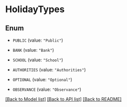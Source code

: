 # HolidayTypes

## Enum


* `PUBLIC` (value: `"Public"`)

* `BANK` (value: `"Bank"`)

* `SCHOOL` (value: `"School"`)

* `AUTHORITIES` (value: `"Authorities"`)

* `OPTIONAL` (value: `"Optional"`)

* `OBSERVANCE` (value: `"Observance"`)


[[Back to Model list]](../README.md#documentation-for-models) [[Back to API list]](../README.md#documentation-for-api-endpoints) [[Back to README]](../README.md)


